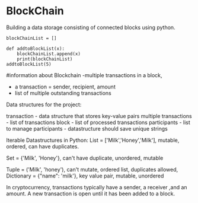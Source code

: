 # BlockChain

Building a data storage consisting of connected blocks using python. 


```
blockChainList = []

def addtoBlockList(x):
    blockChainList.append(x)
    print(blockChainList)
addtoBlockList(5)
```


#information about Blockchain
-multiple transactions in a block, 
- a transaction = sender, recipient, amount 
- list of multiple outstanding transactions


Data structures for the project:

transaction - data structure that stores key-value pairs
multiple transactions - list of transactions
block - list of processed transactions
participants - list to manage participants - datastructure should save unique strings


Iterable Datastructures in Python:
List = ['Milk','Honey','Milk'], mutable, ordered, can have duplicates. 

Set = {'Milk', 'Honey'}, can't have duplicate, unordered, mutable

Tuple = ('Milk', 'honey'), can't mutate, ordered list, duplicates allowed,
Dictionary = {"name": 'milk'}, key value pair, mutable, unordered


In cryptocurrency, transactions typically have a sender, a receiver ,and an amount. A new transaction is open until it has been added to a block. 

